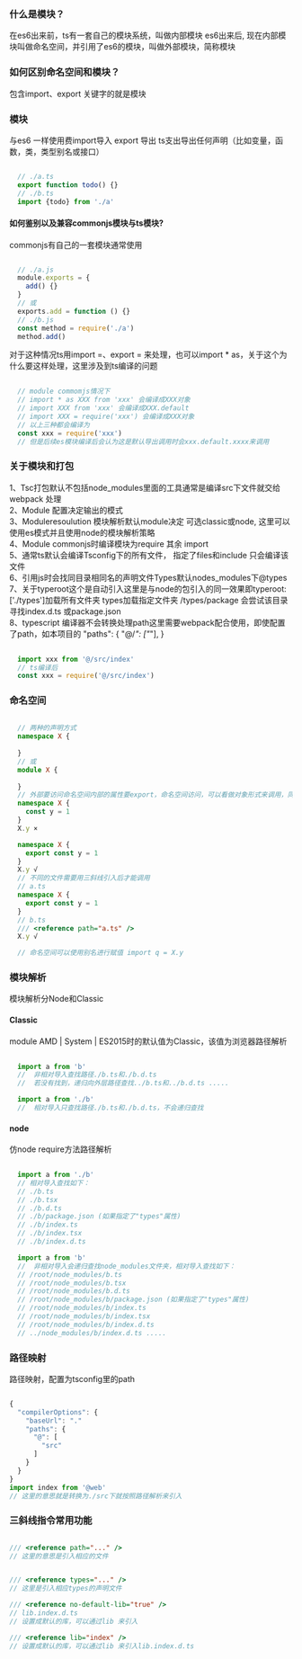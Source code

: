 ### 什么是模块？
在es6出来前，ts有一套自己的模块系统，叫做内部模块
es6出来后, 现在内部模块叫做命名空间，并引用了es6的模块，叫做外部模块，简称模块

### 如何区别命名空间和模块？
包含import、export 关键字的就是模块

### 模块
与es6 一样使用费import导入 export 导出
ts支出导出任何声明（比如变量，函数，类，类型别名或接口）
``` typescript 

  // ./a.ts
  export function todo() {}
  // ./b.ts
  import {todo} from './a'

```

#### 如何鉴别以及兼容commonjs模块与ts模块?

commonjs有自己的一套模块通常使用
``` typescript

  // ./a.js
  module.exports = {
    add() {}
  } 
  // 或 
  exports.add = function () {}
  // ./b.js
  const method = require('./a')
  method.add()
```
对于这种情况ts用import =、export = 来处理，也可以import * as，关于这个为什么要这样处理，这里涉及到ts编译的问题
``` typescript
  
  // module commomjs情况下
  // import * as XXX from 'xxx' 会编译成XXX对象   
  // import XXX from 'xxx' 会编译成XXX.default
  // import XXX = require('xxx') 会编译成XXX对象
  // 以上三种都会编译为
  const xxx = require('xxx')
  // 但是后续es模块编译后会认为这是默认导出调用时会xxx.default.xxxx来调用
```
### 关于模块和打包
1、Tsc打包默认不包括node_modules里面的工具通常是编译src下文件就交给webpack 处理  
2、Module 配置决定输出的模式  
3、Moduleresoulution 模块解析默认module决定 可选classic或node, 这里可以使用es模式并且使用node的模块解析策略    
4、Module commonjs时编译模块为require 其余 import  
5、通常ts默认会编译Tsconfig下的所有文件， 指定了files和include 只会编译该文件  
6、引用js时会找同目录相同名的声明文件Types默认nodes_modules下@types  
7、关于typeroot这个是自动引入这里是与node的包引入的同一效果即typeroot: ['./types']加载所有文件夹 types加载指定文件夹 /types/package 会尝试该目录寻找index.d.ts 或package.json  
8、typescript 编译器不会转换处理path这里需要webpack配合使用，即使配置了path，如本项目的
"paths": {
  "@/*": ["*"],
}

``` typescript
  
  import xxx from '@/src/index'
  // ts编译后
  const xxx = require('@/src/index')
```

### 命名空间

``` typescript
  
  // 两种的声明方式
  namespace X {
    
  }
  // 或
  module X {
    
  }
  // 外部要访问命名空间内部的属性要export，命名空间访问，可以看做对象形式来调用，同一文件内可以直接调用
  namespace X {
    const y = 1
  }
  X.y ×

  namespace X {
    export const y = 1
  }
  X.y √
  // 不同的文件需要用三斜线引入后才能调用
  // a.ts
  namespace X {
    export const y = 1
  }
  // b.ts
  /// <reference path="a.ts" />
  X.y √

  // 命名空间可以使用别名进行赋值 import q = X.y
```
### 模块解析

模块解析分Node和Classic

#### Classic
module AMD | System | ES2015时的默认值为Classic，该值为浏览器路径解析
```typescript
  
  import a from 'b'
  //  非相对导入查找路径./b.ts和./b.d.ts
  //  若没有找到，递归向外层路径查找../b.ts和../b.d.ts .....

  import a from './b'
  //  相对导入只查找路径./b.ts和./b.d.ts，不会递归查找
```

#### node
仿node require方法路径解析
```typescript
  
  import a from './b'
  // 相对导入查找如下：
  // ./b.ts
  // ./b.tsx
  // ./b.d.ts
  // ./b/package.json (如果指定了"types"属性)
  // ./b/index.ts
  // ./b/index.tsx
  // ./b/index.d.ts

  import a from 'b'
  //  非相对导入会递归查找node_modules文件夹，相对导入查找如下：
  // /root/node_modules/b.ts
  // /root/node_modules/b.tsx
  // /root/node_modules/b.d.ts
  // /root/node_modules/b/package.json (如果指定了"types"属性)
  // /root/node_modules/b/index.ts
  // /root/node_modules/b/index.tsx
  // /root/node_modules/b/index.d.ts
  // ../node_modules/b/index.d.ts .....
```

### 路径映射

路径映射，配置为tsconfig里的path

``` typescript

{
  "compilerOptions": {
    "baseUrl": "."
    "paths": {
      "@": [
        "src"
      ]
    }
  }
}
import index from '@web'
// 这里的意思就是转换为./src下就按照路径解析来引入
```

### 三斜线指令常用功能
``` typescript

/// <reference path="..." /> 
// 这里的意思是引入相应的文件


/// <reference types="..." />
// 这里是引入相应types的声明文件

/// <reference no-default-lib="true" />
// lib.index.d.ts
// 设置成默认的库，可以通过lib 来引入

/// <reference lib="index" />
// 设置成默认的库，可以通过lib 来引入lib.index.d.ts


```


